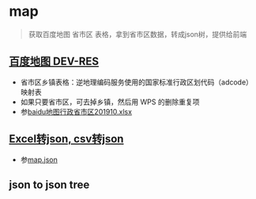 # map
> 获取百度地图 省市区 表格，拿到省市区数据，转成json树，提供给前端

## [百度地图 DEV-RES](http://lbsyun.baidu.com/index.php?title=open/dev-res)
- 省市区乡镇表格：逆地理编码服务使用的国家标准行政区划代码（adcode）映射表
- 如果只要省市区，可去掉乡镇，然后用 WPS 的删除重复项
- 参[baidu地图行政省市区201910.xlsx](../../../../../resources/行政省市区201910.xlsx)

## [Excel转json, csv转json](http://www.bejson.com/json/col2json/)
- 参[map.json](../../../../../resources/map.json)

## json to json tree

